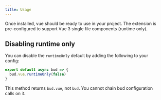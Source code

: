 ```yaml
---
title: Usage
---
```


Once installed, vue should be ready to use in your project. The extension is pre-configured to support Vue 3 single file components (runtime only).

## Disabling runtime only

You can disable the `runtimeOnly` default by adding the following to your config:

```js
export default async bud => {
  bud.vue.runtimeOnly(false)
}
```

This method returns `bud.vue`, not `bud`. You cannot chain bud configuration calls on it.
